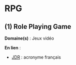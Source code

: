 # RPG

## (1) Role Playing Game

**Domaine(s)** : Jeux vidéo

**En lien** :

+ [JDR](../J/jdr.md) : acronyme français
